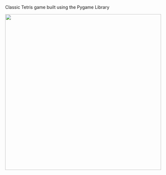 Classic Tetris game built using the Pygame Library


<img src= "demo-tetris.gif" height=500, width-400>

